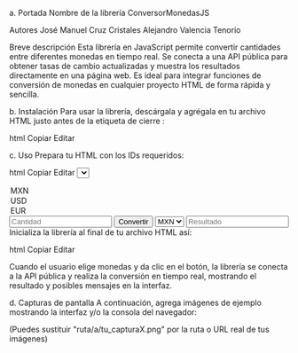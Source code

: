 a. Portada
Nombre de la librería
ConversorMonedasJS

Autores
José Manuel Cruz Cristales
Alejandro Valencia Tenorio

Breve descripción
Esta librería en JavaScript permite convertir cantidades entre diferentes monedas en tiempo real. Se conecta a una API pública para obtener tasas de cambio actualizadas y muestra los resultados directamente en una página web. Es ideal para integrar funciones de conversión de monedas en cualquier proyecto HTML de forma rápida y sencilla.

b. Instalación
Para usar la librería, descárgala y agrégala en tu archivo HTML justo antes de la etiqueta de cierre </body>:

html
Copiar
Editar
<script src="monedas_lib.js"></script>
c. Uso
Prepara tu HTML con los IDs requeridos:

html
Copiar
Editar
<select id="moneda-uno">
  <option value="MXN">MXN</option>
  <option value="USD">USD</option>
  <option value="EUR">EUR</option>
  <!-- Agrega las monedas que desees -->
</select>
<input type="number" id="cantidad-uno" placeholder="Cantidad">
<button id="taza">Convertir</button>
<select id="moneda-dos">
  <option value="MXN">MXN</option>
  <option value="USD">USD</option>
  <option value="EUR">EUR</option>
</select>
<input type="number" id="cantidad-dos" placeholder="Resultado" readonly>
<div id="cambio"></div>
Inicializa la librería al final de tu archivo HTML así:

html
Copiar
Editar
<script src="monedas_lib.js"></script>
<script>
  iniciarConversor({
    selDe:  'moneda-uno',
    selA:   'moneda-dos',
    inpDe:  'cantidad-uno',
    inpA:   'cantidad-dos',
    btn:    'taza',
    out:    'cambio'
  });
</script>
Cuando el usuario elige monedas y da clic en el botón, la librería se conecta a la API pública y realiza la conversión en tiempo real, mostrando el resultado y posibles mensajes en la interfaz.

d. Capturas de pantalla
A continuación, agrega imágenes de ejemplo mostrando la interfaz y/o la consola del navegador:



(Puedes sustituir "ruta/a/tu_capturaX.png" por la ruta o URL real de tus imágenes)

